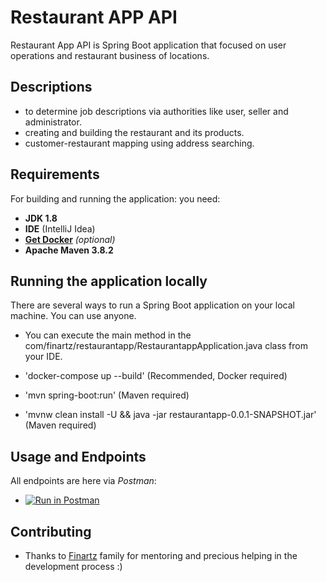 # Restaurant APP API 

Restaurant App API is Spring Boot application that focused on user operations and restaurant business of locations.<br/>

## Descriptions

- to determine job descriptions via authorities like user, seller and administrator.
- creating and building the restaurant and its products.
- customer-restaurant mapping using address searching.

## Requirements

For building and running the application: you need:

- **JDK 1.8** 
- **IDE** (IntelliJ Idea)
- **[Get Docker](https://docs.docker.com/get-docker/)** *(optional)*
- **Apache Maven 3.8.2**

## Running the application locally

There are several ways to run a Spring Boot application on your local machine. You can use anyone.

- You can execute the main method in the com/finartz/restaurantapp/RestaurantappApplication.java class from your IDE.

- 'docker-compose up --build' (Recommended, Docker required)

- 'mvn spring-boot:run' (Maven required)

- 'mvnw clean install -U && java -jar restaurantapp-0.0.1-SNAPSHOT.jar' (Maven required)

## Usage and Endpoints

All endpoints are here via *Postman*: 

- [![Run in Postman](https://run.pstmn.io/button.svg)](https://god.gw.postman.com/run-collection/15715023-197a2616-281a-4e65-a603-d28b3279e804?action=collection%2Ffork&collection-url=entityId%3D15715023-197a2616-281a-4e65-a603-d28b3279e804%26entityType%3Dcollection%26workspaceId%3D13ee58ec-5c2b-410d-8cee-0b4bb5e41fb4)

## Contributing

- Thanks to [Finartz](https://finartz.com) family for mentoring and precious helping in the development process :)




